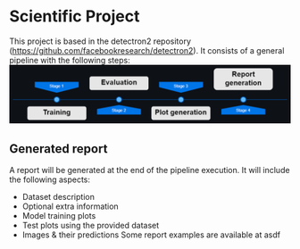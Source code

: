 # Scientific Project


This project is based in the detectron2 repository (https://github.com/facebookresearch/detectron2). It consists of a general pipeline with the following steps:
![](/docs/pipeline.png)


## Generated report
A report will be generated at the end of the pipeline execution. It will include the following aspects:
- Dataset description
- Optional extra information
- Model training plots
- Test plots using the provided dataset
- Images & their predictions
Some report examples are available at asdf
